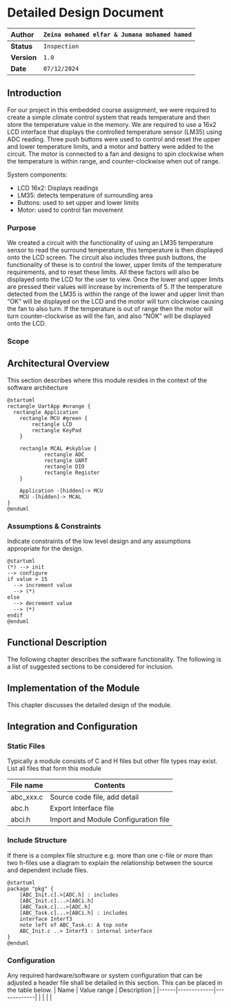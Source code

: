 # Detailed Design Document

| **Author**              | `Zeina mohamed elfar & Jumana mohamed hamed`                                       |
|:------------------------|:-----------------------------------------------------|
| **Status**              | `Inspection`                          |
| **Version**             | `1.0`                                                |
| **Date**                | `07/12/2024`                                         |

## Introduction

For our project in this embedded course assignment, we were required to create a simple climate control system that reads temperature and then store the temperature value in the memory. We are required to use a 16x2 LCD interface that displays the controlled temperature sensor (LM35) using ADC reading. Three push buttons were used to control and reset the upper and lower temperature limits, and a motor and battery were added to the circuit. The motor is connected to a fan and designs to spin clockwise when the temperature is within range, and counter-clockwise when out of range.

System components:
-	LCD 16x2: Displays readings 
-	LM35: detects temperature of surrounding area 
-	Buttons: used to set upper and lower limits
-	Motor: used to control fan movement 

### Purpose

We created a circuit with the functionality of using an LM35 temperature sensor to read the surround temperature, this temperature is then displayed onto the LCD screen. The circuit also includes three push buttons, the functionality of these is to control the lower, upper limits of the temperature requirements, and to reset these limits. All these factors will also be displayed onto the LCD for the user to view. Once the lower and upper limits are pressed their values will increase by increments of 5. If the temperature detected from the LM35 is within the range of the lower and upper limit than “OK” will be displayed on the LCD and the motor will turn clockwise causing the fan to also turn. If the temperature is out of range then the motor will turn counter-clockwise as will the fan, and also “NOK” will be displayed onto the LCD.

### Scope



## Architectural Overview

This section describes where this module resides in the context of the software architecture
```plantuml
@startuml
rectangle UartApp #orange {
  rectangle Application
    rectangle MCU #green {
        rectangle LCD
        rectangle KeyPad
    }

    rectangle MCAL #skyblue {
            rectangle ADC
            rectangle UART
            rectangle DIO
            rectangle Register
    }
    
    Application -[hidden]-> MCU
    MCU -[hidden]-> MCAL
}
@enduml

```

### Assumptions & Constraints
Indicate constraints of the low level design and any assumptions appropriate for the design.

```plantuml
@startuml
(*) --> init
--> configure
if value > 15
  --> increment value
  --> (*)
else
  --> decrement value
  --> (*)
endif
@enduml
```

## Functional Description
The following chapter describes the software functionality.  The following is a list of suggested sections to be considered for inclusion.

## Implementation of the Module
This chapter discusses the detailed design of the module.

## Integration and Configuration
### Static Files
Typically a module consists of C and H files but other file types may exist. List all files that form this module

| File name | Contents                             |
|-----------|--------------------------------------|
| abc_xxx.c | Source code file, add detail         |
| abc.h     | Export Interface file                |
| abci.h    | Import and Module Configuration file |

### Include Structure

If there is a complex file structure e.g. more than one c-file or more than two h-files use a diagram to explain the relationship between the source and dependent include files.

```plantuml
@startuml
package "pkg" {
    [ABC_Init.c].>[ADC.h] : includes
    [ABC_Init.c]...>[ABCi.h]
    [ABC_Task.c]...>[ADC.h]
    [ABC_Task.c]...>[ABCi.h] : includes
    interface Interf3
    note left of ABC_Task.c: A top note
    ABC_Init.c ..> Interf3 : internal interface
}
@enduml
```

### Configuration
Any required hardware/software or system configuration that can be adjusted a header file shall be detailed in this section. This can be placed in the table below.
| Name | Value range | Description |
|------|-------------|-------------|
|      |             |             |

